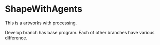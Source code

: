# ShapeWithAgents
This is a artworks with processing.

Develop branch has base program.
Each of other branches have various difference.
